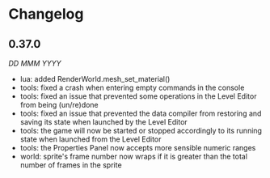 Changelog
=========

0.37.0
------
*DD MMM YYYY*

* lua: added RenderWorld.mesh_set_material()
* tools: fixed a crash when entering empty commands in the console
* tools: fixed an issue that prevented some operations in the Level Editor from being (un/re)done
* tools: fixed an issue that prevented the data compiler from restoring and saving its state when launched by the Level Editor
* tools: the game will now be started or stopped accordingly to its running state when launched from the Level Editor
* tools: the Properties Panel now accepts more sensible numeric ranges
* world: sprite's frame number now wraps if it is greater than the total number of frames in the sprite
